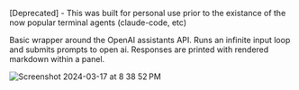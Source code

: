 [Deprecated] - This was built for personal use prior to the existance of the now popular terminal agents (claude-code, etc)

Basic wrapper around the OpenAI assistants API. Runs an infinite input loop and submits prompts to open ai. Responses are printed with rendered markdown within a panel.

![Screenshot 2024-03-17 at 8 38 52 PM](https://github.com/tathibo1/sweassist/assets/3408130/aa98d0b3-0223-4e65-97af-56be38445d1c)
